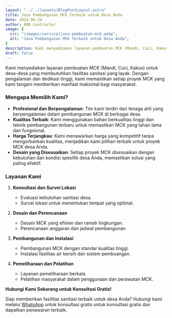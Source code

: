 ```yaml
---
layout: "../../layouts/BlogPostLayout.astro"
title: Jasa Pembangunan MCK Terbaik untuk Desa Anda
date: 2024-06-24
author: AMA Contractor
image: {
  src: "/images/service/jasa-pembuatan-mck.webp",
  alt: "Jasa Pembangunan MCK Terbaik untuk Desa Anda",
}
description: Kami menyediakan layanan pembuatan MCK (Mandi, Cuci, Kakus) untuk desa-desa yang membutuhkan fasilitas sanitasi yang layak. Dengan pengalaman dan dedikasi tinggi, kami memastikan setiap proyek MCK yang kami tangani memberikan manfaat maksimal bagi masyarakat.
draft: false
---
```


Kami menyediakan layanan pembuatan MCK (Mandi, Cuci, Kakus) untuk desa-desa yang membutuhkan fasilitas sanitasi yang layak. Dengan pengalaman dan dedikasi tinggi, kami memastikan setiap proyek MCK yang kami tangani memberikan manfaat maksimal bagi masyarakat.

### Mengapa Memilih Kami?

-   **Profesional dan Berpengalaman**: Tim kami terdiri dari tenaga ahli yang berpengalaman dalam pembangunan MCK di berbagai desa.
-   **Kualitas Terbaik**: Kami menggunakan bahan berkualitas tinggi dan teknik pembangunan terbaru untuk memastikan MCK yang tahan lama dan fungsional.
-   **Harga Terjangkau**: Kami menawarkan harga yang kompetitif tanpa mengorbankan kualitas, menjadikan kami pilihan terbaik untuk proyek MCK desa Anda.
-   **Desain yang Disesuaikan**: Setiap proyek MCK disesuaikan dengan kebutuhan dan kondisi spesifik desa Anda, memastikan solusi yang paling efektif.

### Layanan Kami

1.  **Konsultasi dan Survei Lokasi**
    -   Evaluasi kebutuhan sanitasi desa.
    -   Survei lokasi untuk menentukan tempat yang optimal.

2.  **Desain dan Perencanaan**
    -   Desain MCK yang efisien dan ramah lingkungan.
    -   Perencanaan anggaran dan jadwal pembangunan.

3.  **Pembangunan dan Instalasi**
    -   Pembangunan MCK dengan standar kualitas tinggi.
    -   Instalasi fasilitas air bersih dan sistem pembuangan.

4.  **Pemeliharaan dan Pelatihan**
    -   Layanan pemeliharaan berkala.
    -   Pelatihan masyarakat dalam penggunaan dan perawatan MCK.

**Hubungi Kami Sekarang untuk Konsultasi Gratis!**

Siap memberikan fasilitas sanitasi terbaik untuk desa Anda? Hubungi kami melalui [WhatsApp](https://api.whatsapp.com/send?phone=6285780007121&text=Halo%20saya%20ingin%20konsultasi%20tentang) untuk konsultasi gratis untuk konsultasi gratis dan dapatkan penawaran terbaik.